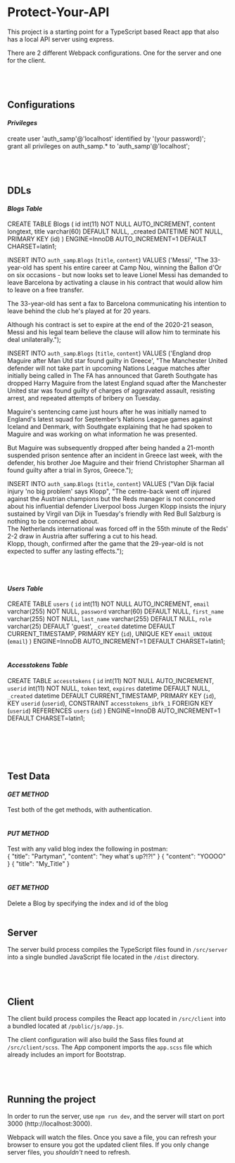 # Protect-Your-API
This project is a starting point for a TypeScript based React app that also has a local API server using express.

There are 2 different Webpack configurations. One for the server and one for the client.
<br />
<br />
<br />
<br />

## Configurations

#### ***Privileges***
create user 'auth_samp'@'localhost' identified by '(your password)';<br />
grant all privileges on auth_samp.* to 'auth_samp'@'localhost';
<br />
<br />
<br />
<br />

## DDLs

#### ***Blogs Table***

CREATE TABLE Blogs (
id int(11) NOT NULL AUTO_INCREMENT,
content longtext,
title varchar(60) DEFAULT NULL,
_created DATETIME NOT NULL,
PRIMARY KEY (id)
) ENGINE=InnoDB AUTO_INCREMENT=1 DEFAULT CHARSET=latin1;

INSERT INTO `auth_samp`.`Blogs`
(`title`, `content`)
VALUES
('Messi',
"The 33-year-old has spent his entire career at Camp Nou, winning the Ballon d'Or on six occasions - but now looks set to leave
  Lionel Messi has demanded to leave Barcelona by activating a clause in his contract that would allow him to leave on a free transfer.
  
  The 33-year-old has sent a fax to Barcelona communicating his intention to leave behind the club he's played at for 20 years.
  
  Although his contract is set to expire at the end of the 2020-21 season, Messi and his legal team believe the clause will allow him to terminate his deal unilaterally.");
  
  INSERT INTO `auth_samp`.`Blogs`
  (`title`, `content`)
  VALUES
  ('England drop Maguire after Man Utd star found guilty in Greece',
  "The Manchester United defender will not take part in upcoming Nations League matches after initially being called in
   The FA has announced that Gareth Southgate has dropped Harry Maguire from the latest England squad after the Manchester United star was found guilty of charges of aggravated assault, resisting arrest, and repeated attempts of bribery on Tuesday.
   
   Maguire's sentencing came just hours after he was initially named to England's latest squad for September’s Nations League games against Iceland and Denmark, with Southgate explaining that he had spoken to Maguire and was working on what information he was presented.
   
   But Maguire was subsequently dropped after being handed a 21-month suspended prison sentence after an incident in Greece last week, with the defender, his brother Joe Maguire and their friend Christopher Sharman all found guilty after a trial in Syros, Greece.");
   
   INSERT INTO `auth_samp`.`Blogs`
     (`title`, `content`)
     VALUES
     ("Van Dijk facial injury 'no big problem' says Klopp",
     "The centre-back went off injured against the Austrian champions but the Reds manager is not concerned about his influential defender
      Liverpool boss Jurgen Klopp insists the injury sustained by Virgil van Dijk in Tuesday's friendly with Red Bull Salzburg is nothing to be concerned about.   
      The Netherlands international was forced off in the 55th minute of the Reds' 2-2 draw in Austria after suffering a cut to his head.    
      Klopp, though, confirmed after the game that the 29-year-old is not expected to suffer any lasting effects.");

<br />
<br />

#### ***Users Table***

CREATE TABLE `users` (
  `id` int(11) NOT NULL AUTO_INCREMENT,
  `email` varchar(255) NOT NULL,
  `password` varchar(60) DEFAULT NULL,
  `first_name` varchar(255) NOT NULL,
  `last_name` varchar(255) DEFAULT NULL,
  `role` varchar(25) DEFAULT 'guest',
  `_created` datetime DEFAULT CURRENT_TIMESTAMP,
  PRIMARY KEY (`id`),
  UNIQUE KEY `email_UNIQUE` (`email`)
) ENGINE=InnoDB AUTO_INCREMENT=1 DEFAULT CHARSET=latin1;
<br />
<br />


#### ***Accesstokens Table***

CREATE TABLE `accesstokens` (
  `id` int(11) NOT NULL AUTO_INCREMENT,
  `userid` int(11) NOT NULL,
  `token` text,
  `expires` datetime DEFAULT NULL,
  `_created` datetime DEFAULT CURRENT_TIMESTAMP,
  PRIMARY KEY (`id`),
  KEY `userid` (`userid`),
  CONSTRAINT `accesstokens_ibfk_1` FOREIGN KEY (`userid`) REFERENCES `users` (`id`)
) ENGINE=InnoDB AUTO_INCREMENT=1 DEFAULT CHARSET=latin1;


<br />
<br />
<br />
<br />


## Test Data

#### ***GET METHOD***
Test both of the get methods, with authentication.
<br />
<br />
#### ***PUT METHOD***
Test with any valid blog index the following in postman: <br />
 {
 "title": "Partyman",
 "content": "hey what's up?!?!"
 }
  {
  "content": "YOOOO"
  }
   {
   "title": "My_Title"
   }
<br />
<br />
#### ***GET METHOD***
Delete a Blog by specifying the index and id of the blog 
<br />
<br />



## Server
The server build process compiles the TypeScript files found in `/src/server` into a single bundled JavaScript file located in the `/dist` directory.
<br />
<br />
<br />
<br />


## Client
The client build process compiles the React app located in `/src/client` into a bundled located at `/public/js/app.js`.

The client configuration will also build the Sass files found at `/src/client/scss`. The App component imports the `app.scss` file which already includes an import for Bootstrap.
<br />
<br />
<br />
<br />


## Running the project
In order to run the server, use `npm run dev`, and the server will start on port 3000 (http://localhost:3000). 

Webpack will watch the files. Once you save a file, you can refresh your browser to ensure you got the updated client files. If you only change server files, you *shouldn't* need to refresh.
